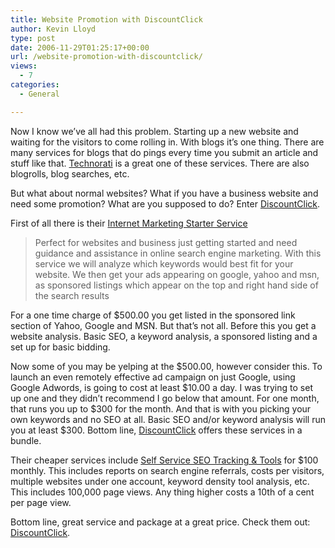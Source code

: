 ```yaml
---
title: Website Promotion with DiscountClick
author: Kevin Lloyd
type: post
date: 2006-11-29T01:25:17+00:00
url: /website-promotion-with-discountclick/
views:
  - 7
categories:
  - General

---
```

Now I know we&#8217;ve all had this problem. Starting up a new website and waiting for the visitors to come rolling in. With blogs it&#8217;s one thing. There are many services for blogs that do pings every time you submit an article and stuff like that. [Technorati][1] is a great one of these services. There are also blogrolls, blog searches, etc.

But what about normal websites? What if you have a business website and need some promotion? What are you supposed to do? Enter [DiscountClick][2]. 

First of all there is their [Internet Marketing Starter Service][3]

> Perfect for websites and business just getting started and need guidance and assistance in online search engine marketing. With this service we will analyze which keywords would best fit for your website. We then get your ads appearing on google, yahoo and msn, as sponsored listings which appear on the top and right hand side of the search results

For a one time charge of $500.00 you get listed in the sponsored link section of Yahoo, Google and MSN. But that&#8217;s not all. Before this you get a website analysis. Basic SEO, a keyword analysis, a sponsored listing and a set up for basic bidding.

Now some of you may be yelping at the $500.00, however consider this. To launch an even remotely effective ad campaign on just Google, using Google Adwords, is going to cost at least $10.00 a day. I was trying to set up one and they didn&#8217;t recommend I go below that amount. For one month, that runs you up to $300 for the month. And that is with you picking your own keywords and no SEO at all. Basic SEO and/or keyword analysis will run you at least $300. Bottom line, [DiscountClick][2] offers these services in a bundle.

Their cheaper services include [Self Service SEO Tracking & Tools][4] for $100 monthly. This includes reports on search engine referrals, costs per visitors, multiple websites under one account, keyword density tool analysis, etc. This includes 100,000 page views. Any thing higher costs a 10th of a cent per page view.

Bottom line, great service and package at a great price. Check them out: [DiscountClick][5].

 [1]: http://www.technorati.com/
 [2]: http://www.discountclick.com/
 [3]: http://www.discountclick.com/account/?_page=product:details&id=53
 [4]: http://www.discountclick.com/account/?_page=product:details&id=2
 [5]: http://www.discountclick.com
